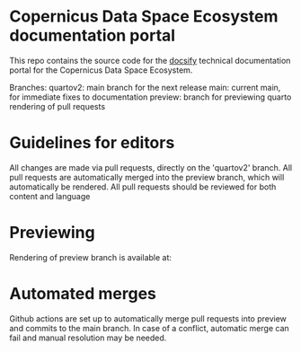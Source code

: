 # Copernicus Data Space Ecosystem documentation portal
This repo contains the source code for the [docsify](https://docsify.js.org/#/) technical documentation portal for the Copernicus Data Space Ecosystem.

Branches:
quartov2: main branch for the next release
main: current main, for immediate fixes to documentation
preview: branch for previewing quarto rendering of pull requests

# Guidelines for editors

All changes are made via pull requests, directly on the 'quartov2' branch.
All pull requests are automatically merged into the preview branch, which will automatically be rendered.
All pull requests should be reviewed for both content and language

# Previewing
Rendering of preview branch is available at:

# Automated merges
Github actions are set up to automatically merge pull requests into preview and commits to the main branch.
In case of a conflict, automatic merge can fail and manual resolution may be needed.
